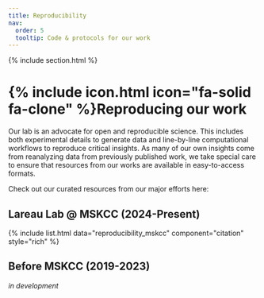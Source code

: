 ```yaml
---
title: Reproducibility
nav:
  order: 5
  tooltip: Code & protocols for our work
---
```


{% include section.html %}


# {% include icon.html icon="fa-solid fa-clone" %}Reproducing our work

Our lab is an advocate for open and reproducible science. This includes both 
experimental details to generate data and line-by-line computational workflows
to reproduce critical insights. As many of our own insights come from reanalyzing
data from previously published work, 
we take special care to ensure that resources from our works are available
in easy-to-access formats. 

Check out our curated resources from our major efforts here: 


## Lareau Lab @ MSKCC (2024-Present)

{% include list.html data="reproducibility_mskcc" component="citation" style="rich" %}


## Before MSKCC  (2019-2023)

_in development_


  
  